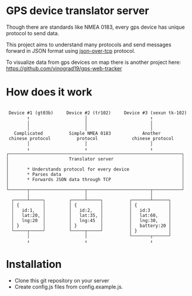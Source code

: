 # GPS device translator server

Though there are standards like NMEA 0183, every gps device has unique protocol to send data.

This project aims to understand many protocols and send messages forward in JSON format using
[json-over-tcp](https://github.com/turn/json-over-tcp) protocol.

To visualize data from gps devices on map there is another project here: https://github.com/vinograd19/gps-web-tracker

# How does it work

```

 Device #1 (gt03b)     Device #2 (tr102)     Device #3 (xexun tk-102)
        ↑                     │                        ↑
        │                     │                        │
        │                     │                        │
   Complicated          Simple NMEA 0183            Another
 chinese protocol          protocol             chinese protocol
        │                     │                        │
        ↓                     ↓                        ↓
┌──────────────────────────────────────────────────────────────────┐
│                       Translator server                          │
│                                                                  │
│       * Understands protocol for every device                    │
│       * Parses data                                              │
│       * Forwards JSON data through TCP                           │
│                                                                  │
└───────┬─────────────────────┬────────────────────────┬───────────┘
        │                     │                        │
  ┌─────┴─────┐         ┌─────┴─────┐          ┌───────┴──────┐
  │ {         │         │ {         │          │ {            │
  │   id:1,   │         │   id:2,   │          │   id:3       │
  │   lat:20, │         │   lat:35, │          │   lat:60,    │
  │   lng:20  │         │   lng:45  │          │   lng:30,    │
  │ }         │         │ }         │          │   battery:20 │
  └─────┬─────┘         └─────┬─────┘          │ }            │
        │                     │                └───────┬──────┘
        ↓                     ↓                        ↓

```

# Installation

* Clone this git repository on your server
* Create config.js files from config.example.js.
